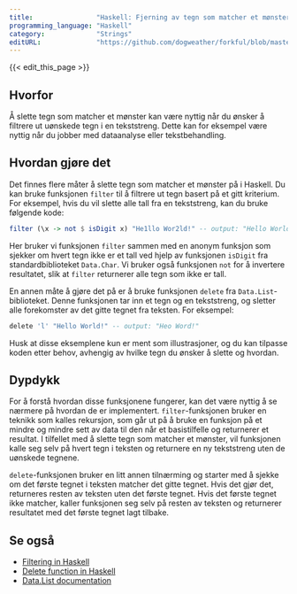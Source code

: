 ```yaml
---
title:                "Haskell: Fjerning av tegn som matcher et mønster"
programming_language: "Haskell"
category:             "Strings"
editURL:              "https://github.com/dogweather/forkful/blob/master/content/no/haskell/deleting-characters-matching-a-pattern.md"
---
```


{{< edit_this_page >}}

## Hvorfor

Å slette tegn som matcher et mønster kan være nyttig når du ønsker å filtrere ut uønskede tegn i en tekststreng. Dette kan for eksempel være nyttig når du jobber med dataanalyse eller tekstbehandling.

## Hvordan gjøre det

Det finnes flere måter å slette tegn som matcher et mønster på i Haskell. Du kan bruke funksjonen `filter` til å filtrere ut tegn basert på et gitt kriterium. For eksempel, hvis du vil slette alle tall fra en tekststreng, kan du bruke følgende kode:

```Haskell
filter (\x -> not $ isDigit x) "He1llo Wor2ld!" -- output: "Hello World!"
```

Her bruker vi funksjonen `filter` sammen med en anonym funksjon som sjekker om hvert tegn ikke er et tall ved hjelp av funksjonen `isDigit` fra standardbiblioteket `Data.Char`. Vi bruker også funksjonen `not` for å invertere resultatet, slik at `filter` returnerer alle tegn som ikke er tall.

En annen måte å gjøre det på er å bruke funksjonen `delete` fra `Data.List`-biblioteket. Denne funksjonen tar inn et tegn og en tekststreng, og sletter alle forekomster av det gitte tegnet fra teksten. For eksempel:

```Haskell
delete 'l' "Hello World!" -- output: "Heo Word!"
```

Husk at disse eksemplene kun er ment som illustrasjoner, og du kan tilpasse koden etter behov, avhengig av hvilke tegn du ønsker å slette og hvordan.

## Dypdykk

For å forstå hvordan disse funksjonene fungerer, kan det være nyttig å se nærmere på hvordan de er implementert. `filter`-funksjonen bruker en teknikk som kalles rekursjon, som går ut på å bruke en funksjon på et mindre og mindre sett av data til den når et basistilfelle og returnerer et resultat. I tilfellet med å slette tegn som matcher et mønster, vil funksjonen kalle seg selv på hvert tegn i teksten og returnere en ny tekststreng uten de uønskede tegnene.

`delete`-funksjonen bruker en litt annen tilnærming og starter med å sjekke om det første tegnet i teksten matcher det gitte tegnet. Hvis det gjør det, returneres resten av teksten uten det første tegnet. Hvis det første tegnet ikke matcher, kaller funksjonen seg selv på resten av teksten og returnerer resultatet med det første tegnet lagt tilbake.

## Se også

- [Filtering in Haskell](https://wiki.haskell.org/Filtering)
- [Delete function in Haskell](https://www.geeksforgeeks.org/haskell-delete-function/)
- [Data.List documentation](https://www.haskell.org/hoogle/?hoogle=Data.List#v:delete)